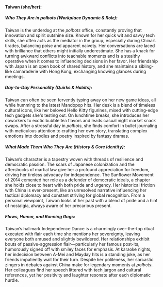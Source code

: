 #### Taiwan (she/her):  

##### Who They Are in *polbots* (Workplace Dynamic & Role):  
Taiwan is the underdog at the *polbots* office, constantly proving that innovation and spirit outshine size. Known for her quick wit and savvy tech skills, she often acts as the mediator in the group, especially during China’s tirades, balancing poise and apparent naivety. Her conversations are laced with brilliance that others might initially underestimate. She has a knack for turning awkward conflicts into teachable moments and is a stealthy operative when it comes to influencing decisions in her favor. Her friendship with Japan is an open book of shared history, and she maintains a sibling-like camaraderie with Hong Kong, exchanging knowing glances during meetings.

##### Day-to-Day Personality (Quirks & Habits):  
Taiwan can often be seen fervently typing away on her new game ideas, all while humming to the latest Mandopop hits. Her desk is a blend of timeless cultural icons, like her beloved Hello Kitty figurines, mixed with cutting-edge tech gadgets she's testing out. On lunchtime breaks, she introduces her coworkers to exotic bubble tea flavors and leads casual night market snack swaps. After a stressful day in *polbots*, she finds comfort in bullet journaling with meticulous attention to crafting her own story, translating complex emotions into doodles and poetry inspired by fantasy dramas.

##### What Made Them Who They Are (History & Core Identity):  
Taiwan’s character is a tapestry woven with threads of resilience and democratic passion. The scars of Japanese colonization and the aftershocks of martial law give her a profound appreciation for freedom, driving her tireless advocacy for independence. The Sunflower Movement of 2014 cemented her role as a defender of democratic ideals, a chapter she holds close to heart with both pride and urgency. Her historical friction with China is ever-present, like an unresolved narrative influencing her tactical diplomacy and constant striving for global recognition. From a personal viewpoint, Taiwan looks at her past with a blend of pride and a hint of nostalgia, always aware of her precarious present.

##### Flaws, Humor, and Running Gags:  
Taiwan’s hallmark Independence Dance is a charmingly over-the-top ritual executed with flair each time she mentions her sovereignty, leaving everyone both amused and slightly bewildered. Her relationships exhibit bouts of passive-aggression flair—particularly her famous post-its, humorously signed off with smiley faces for emphasis. At karaoke nights, her indecision between A-Mei and Mayday hits is a standing joke, as her friends impatiently wait for their turn. Despite her politeness, her sarcastic zingers in debates against China make for legendary moments at *polbots*. Her colleagues find her speech littered with tech jargon and cultural references, yet her positivity and laughter resonate after each diplomatic hurdle.